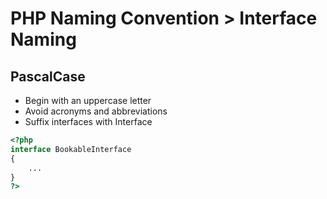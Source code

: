# PHP Naming Convention > Interface Naming

## PascalCase
- Begin with an uppercase letter
- Avoid acronyms and abbreviations
- Suffix interfaces with Interface

```php
<?php
interface BookableInterface
{
    ...
}
?>
```